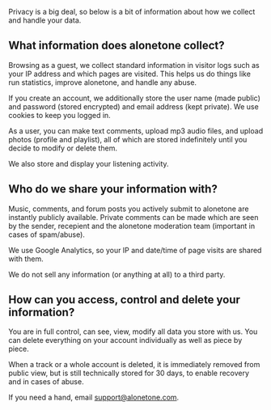 Privacy is a big deal, so below is a bit of information about how we collect and handle your data.

## What information does alonetone collect?

Browsing as a guest, we collect standard information in visitor logs such as your IP address and which pages are visited. This helps us do things like run statistics, improve alonetone, and handle any abuse.

If you create an account, we additionally store the user name (made public) and password (stored encrypted) and email address (kept private). We use cookies to keep you logged in.

As a user, you can make text comments, upload mp3 audio files, and upload photos (profile and playlist), all of which are stored indefinitely until you decide to modify or delete them.

We also store and display your listening activity.

## Who do we share your information with?

Music, comments, and forum posts you actively submit to alonetone are instantly publicly available. Private comments can be made which are seen by the sender, recepient and the alonetone moderation team (important in cases of spam/abuse).

We use Google Analytics, so your IP and date/time of page visits are shared with them.

We do not sell any information (or anything at all) to a third party.


## How can you access, control and delete your information?

You are in full control, can see, view, modify all data you store with us. You can delete everything on your account individually as well as piece by piece.

When a track or a whole account is deleted, it is immediately removed from public view, but is still technically stored for 30 days, to enable recovery and in cases of abuse.

If you need a hand, email support@alonetone.com.
